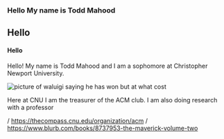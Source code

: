 ### Hello My name is Todd Mahood

## Hello

#### Hello


Hello! My name is Todd Mahood and I am a sophomore at Christopher Newport University.

![picture of waluigi saying he has won but at what cost](https://greatbacon.xyz/images/gibbysing.jpg)

Here at CNU I am the treasurer of the ACM club. I am also doing research with a professor 

/ https://thecompass.cnu.edu/organization/acm
/ https://www.blurb.com/books/8737953-the-maverick-volume-two

